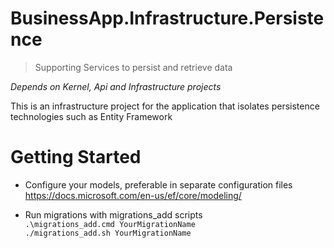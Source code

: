 # BusinessApp.Infrastructure.Persistence
> Supporting Services to persist and retrieve data

_Depends on Kernel, Api and Infrastructure projects_

This is an infrastructure project for the application that isolates persistence
technologies such as Entity Framework

# Getting Started

- Configure your models, preferable in separate configuration files\
  https://docs.microsoft.com/en-us/ef/core/modeling/

- Run migrations with migrations_add scripts\
  `.\migrations_add.cmd YourMigrationName`\
  `./migrations_add.sh YourMigrationName`
